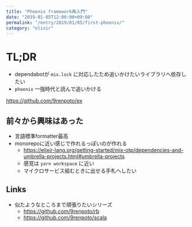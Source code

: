```yaml
---
title: "Phoenix framework再入門"
date: "2019-01-05T12:00:00+09:00"
permalink: "/entry/2019/01/05/first-phoenix/"
category: "elixir"
---
```


# TL;DR

- dependabotが `mix.lock` に対応したため追いかけたいライブラリへ依存したい
- `phoenix` 一強時代と読んで追いかける

<https://github.com/9renpoto/ex>

## 前々から興味はあった

- 言語標準formatter最高
- monorepoに近い感じで作れるっぽいのが作れる
  - <https://elixir-lang.org/getting-started/mix-otp/dependencies-and-umbrella-projects.html#umbrella-projects>
  - 感覚は `yarn workspace` に近い
  - マイクロサービス組むときに出せる手札へしたい

## Links

- 似たようなところまで頑張りたいシリーズ
  - <https://github.com/9renpoto/rb>
  - <https://github.com/9renpoto/scala>
